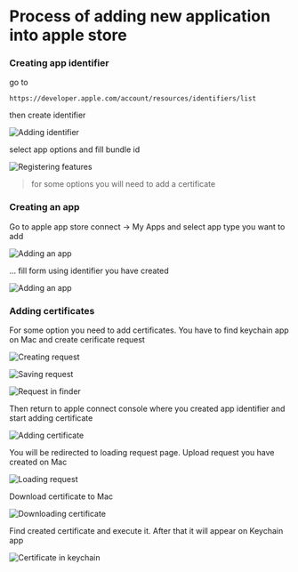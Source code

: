 # Process of adding new application into apple store 

### Creating app identifier
 go to 
```
https://developer.apple.com/account/resources/identifiers/list
```
then create identifier

![Adding identifier](https://github.com/vadim3678/AppStores/blob/master/images/ios/1.jpg)

select app options and fill bundle id

![Registering features](https://github.com/vadim3678/AppStores/blob/master/images/ios/2.jpg)

> for some options you will need to add a certificate

### Creating an app

Go to apple app store connect -> My Apps and select app type you want to add

![Adding an app](https://github.com/vadim3678/AppStores/blob/master/images/ios/3.jpg)

... fill form using identifier you have created

![Adding an app](https://github.com/vadim3678/AppStores/blob/master/images/ios/4.png)

### Adding certificates

For some option you need to add certificates. You have to find keychain app on Mac and create cerificate request

![Creating request](https://github.com/vadim3678/AppStores/blob/master/images/ios/cert_3.png)

![Saving request](https://github.com/vadim3678/AppStores/blob/master/images/ios/cert_4.png)

![Request in finder](https://github.com/vadim3678/AppStores/blob/master/images/ios/cert_5.png)

Then return to apple connect console where you created app identifier and start adding certificate

![Adding certificate](https://github.com/vadim3678/AppStores/blob/master/images/ios/cert_1.png)

You will be redirected to loading request page. Upload request you have created on Mac

![Loading request](https://github.com/vadim3678/AppStores/blob/master/images/ios/cert_2.png)

Download certificate to Mac

![Downloading certificate](https://github.com/vadim3678/AppStores/blob/master/images/ios/cert_6.png)

Find created certificate and execute it. After that it will appear on Keychain app

![Certificate in keychain](https://github.com/vadim3678/AppStores/blob/master/images/ios/cert_7.png)

